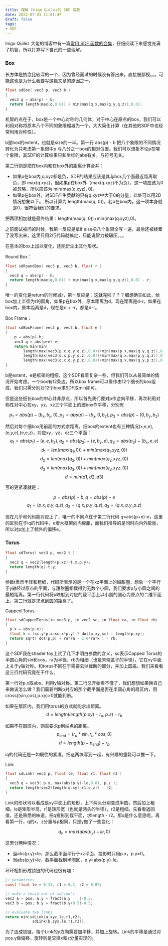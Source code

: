 ```yaml
---
title: 理解 Inigo Quilez的 SDF 函数
date: 2022-07-31 11:01:47
draft: false
tags:
- SDF
---
```


Inigo Quilez 大佬的博客中有一篇[常用 SDF 函数的合集](https://iquilezles.org/articles/distfunctions/)，仔细阅读下来感觉充满了机智，所以打算写下自己的一些理解。

### Box

长方体是执念比较深的一个，因为曾经面试的时候没有答出来，直接被鄙视。。。可能这也是为什么我要写这篇文章的原因之一。

``` C
float sdBox( vec3 p, vec3 b )
{
  vec3 q = abs(p) - b;
  return length(max(q,0.0)) + min(max(q.x,max(q.y,q.z)),0.0);
}
```

机智的点在于，box是一个中心对称的几何体，对于中心在原点的box，我们可以利用对称将原本八个不同的象限缩减为一个，大大简化计算（在其他的SDF中也经常利用对称性）。

b是box的extent，也就是size的一半。第一行 abs(p) - b 把八个象限的不同情况转化为只考虑第一象限中p 与八分之一box的相对位置。我们可以想象不论p在哪个象限，其SDF的计算结果只和坐标的abs有关，与符号无关。

第二行则是把在box内和在box外的距离计算合并：

* 如果p在box内,q.xyz都是负，SDF的结果应该是其与box几个面最近距离取负，即 max(q.xyz)，但如果p在box外（max(q.xyz)不为负），这一项应该为0被忽略，所以应该为 min(max(q.xyz), 0)。
* 如果p在box外，对SDF产生贡献的只有q.xyz中大于0的分量，此处可以用2D情况想象以下。 所以计算为 length(max(q, 0))，若p在box内，这一项本身就是0，很符合我们的要求。

把两项相加就是最终结果：length(max(q, 0))+min(max(q.xyz),0)。

之前面试被问的时候，我第一反应是拿if else把八个象限全写一遍，最后还被绕晕了没写出来，这里只用2行代码就搞定，只能说智力被碾压。。。

在基本的box上加以变化，还能衍生出其他形状。

Round Box：

``` C
float sdRoundBox( vec3 p, vec3 b, float r )
{
  vec3 q = abs(p) - b;
  return length(max(q,0.0)) + min(max(q.x,max(q.y,q.z)),0.0) - r;
}
```

唯一的变化是return的时候减r，第一反应是：这就完啦？？？细想确实如此，给box加上半径为r的圆角，如果p在box外，原本距离为d，现在距离是d-r。如果在box内，原本距离是d，现在是d + -r，都是d-r。

Box Frame：

``` C
float sdBoxFrame( vec3 p, vec3 b, float e )
{
    p = abs(p)-b;
    vec3 q = abs(p+e)-e;
    return min(min(
        length(max(vec3(p.x,q.y,q.z),0.0))+min(max(p.x,max(q.y,q.z)),0.0),
        length(max(vec3(q.x,p.y,q.z),0.0))+min(max(q.x,max(p.y,q.z)),0.0)),
        length(max(vec3(q.x,q.y,p.z),0.0))+min(max(q.x,max(q.y,p.z)),0.0));
}
```

b是extent，e是框架的粗细，这个SDF看着复杂一些，但我们可以从最简单的情况开始考虑。一个box有12条边，所以box frame可以看作由12个细长的box组成，我们只需分别对12个box求SDF取min即可。

但是这些细长box的中心并非原点，所以首先我们要对p作逆向平移，再次利用对称性对中心在xy，yz，xz三个平面上的细box作平移，分别有

$$p_1 = abs(p)-(b_x,b_y,0), p_2 = abs(p)-(b_x,0,b_z), p_3 = abs(p) - (0,b_y,b_z)$$

然后对每个细box用前面的方式求距离，细box的extent也有三种情况(x,e,e),(e,y,e),(e,e,z)，对应xy，yz，xz三个平面：
$$q_1=abs(p_1)-(e,e,b_z),q_2=abs(p_2)-(e,b_y,e),q_3=abs(p_3)-(b_x,e,e)$$
$$d_1 = len(max(q_1, 0)) + min(max(q_1.xyz,0))$$
$$d_2 = len(max(q_2, 0)) + min(max(q_2.xyz,0))$$
$$d_3 = len(max(q_3, 0)) + min(max(q_3.xyz,0))$$
$$d = min(d1,d2,d3)$$

写的更紧凑就是：

$$p=abs(p)-b,q=abs(p)-e$$
$$q_1=(p.x,q.y,q.z),q_2=(q.x,p.y,q.z),q_3=(q.x,q.y,p.z)$$

现在几乎和代码能对应上了，唯一的不同点在于第二行代码 q=abs(p+e)-e，这里的区别在于iq的代码中，e增大框架向内膨胀，而我们推导的是同时向内外膨胀，所以对p加上了额外的偏移e。

### Torus

```C
float sdTorus( vec3 p, vec2 t )
{
  vec2 q = vec2(length(p.xz)-t.x,p.y);
  return length(q)-t.y;
}
```

参数t表示半径和粗细，代码所表示的是一个在xz平面上的甜甜圈，想象一个平行于y轴经过原点的平面，与甜甜圈相截得到无数个小圆，我们要求p与小圆之间的最短距离。第一行代码将p映射到对应的截平面上以小圆的圆心为原点的二维平面上，第二行就是求点到圆的距离了。

Capped Torus

```C
float sdCappedTorus(in vec3 p, in vec2 sc, in float ra, in float rb)
{
  p.x = abs(p.x);
  float k = (sc.y*p.x>sc.x*p.y) ? dot(p.xy,sc) : length(p.xy);
  return sqrt( dot(p,p) + ra*ra - 2.0*ra*k ) - rb;
}
```

这个SDF我在shader toy上试了几下才明白参数的含义，sc表示Capped Torus的半圆心角的sin和cos，ra为半径，rb为粗细（也是末端盖子的半径）。它在xy平面上关于y轴对称。和torus不同在于需要去掉截断的部分，并加上圆盖。我们来看看这三行代码究竟在干什么。

第一行对p.x取abs，利用y轴对称。第二行又开始看不懂了，我们想想如果换自己来做该怎么做？我们需要判断p对应的那个截平面是否在半圆心角的扇区内，用cross((sin,cos),p.xy)>0就能判断。

如果在扇区内，我们用torus的方式就能求出距离。
$$d=length(length(p.xy)-r_a,p.z)-r_b$$

如果不在扇区内，则需要求p到端点的距离。
$$p_{end}=(r_a*sin,r_a*cos,0)$$
$$d=length(p-p_{end})-r_b$$

iq的代码还是一如既往的紧凑，把这两块写到一起，有兴趣的童鞋可以推一下。

Link

```C
float sdLink( vec3 p, float le, float r1, float r2 )
{
  vec3 q = vec3( p.x, max(abs(p.y)-le,0.0), p.z );
  return length(vec2(length(q.xy)-r1,q.z)) - r2;
}
```

Link的形状可以看成是xy平面上的矩形，上下两头分别变成半圆，然后加上粗细。le是矩形半高，r1是矩形宽（也就是两头的半径），r2是粗细。先看看返回值，还是熟悉的味道，把q投影到截平面，求length - r2。那q是什么意思呢，再看第一行，q的x，z分量与p相同，只是y做了一些变化：

$$q_y=max(abs(p_y)-le, 0)$$

这里分两种情况：

* 当abs(p.y)<le，那么截平面平行于xz平面，投影时只用p.x，p.y=0。
* 当abs(p.y)>le，截平面截到半圈区，p.y=abs(p.y)-le。


环环相扣形成锁链的代码也很有趣：

```C
// paramteres
const float le = 0.13, r1 = 0.2, r2 = 0.09;

// make a chain out of sdLink's
vec3 a = pos; a.y = fract(a.y    )-0.5;
vec3 b = pos; b.y = fract(b.y+0.5)-0.5;

// evaluate two links
return min(sdLink(a.xyz,le,r1,r2),
            sdLink(b.zyx,le,r1,r2));
```

为了连成锁链，每个Link的y方向需要加平移，并加上旋转。Link的平移是通过对pos.y做偏移，旋转则是交换x和z分量实现的。
